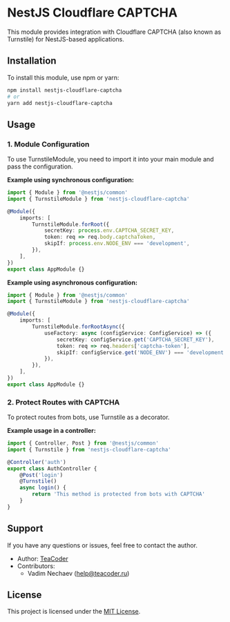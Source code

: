 # NestJS Cloudflare CAPTCHA

This module provides integration with Cloudflare CAPTCHA (also known as Turnstile) for NestJS-based applications.

## Installation

To install this module, use npm or yarn:

```bash
npm install nestjs-cloudflare-captcha
# or
yarn add nestjs-cloudflare-captcha
```

## Usage

### 1. Module Configuration

To use TurnstileModule, you need to import it into your main module and pass the configuration.

**Example using synchronous configuration:**

```typescript
import { Module } from '@nestjs/common'
import { TurnstileModule } from 'nestjs-cloudflare-captcha'

@Module({
	imports: [
		TurnstileModule.forRoot({
			secretKey: process.env.CAPTCHA_SECRET_KEY,
			token: req => req.body.captchaToken,
			skipIf: process.env.NODE_ENV === 'development',
		}),
	],
})
export class AppModule {}
```

**Example using asynchronous configuration:**

```typescript
import { Module } from '@nestjs/common'
import { TurnstileModule } from 'nestjs-cloudflare-captcha'

@Module({
	imports: [
		TurnstileModule.forRootAsync({
			useFactory: async (configService: ConfigService) => ({
				secretKey: configService.get('CAPTCHA_SECRET_KEY'),
				token: req => req.headers['captcha-token'],
				skipIf: configService.get('NODE_ENV') === 'development',
			}),
		}),
	],
})
export class AppModule {}
```

### 2. Protect Routes with CAPTCHA

To protect routes from bots, use Turnstile as a decorator.

**Example usage in a controller:**

```typescript
import { Controller, Post } from '@nestjs/common'
import { Turnstile } from 'nestjs-cloudflare-captcha'

@Controller('auth')
export class AuthController {
	@Post('login')
	@Turnstile()
	async login() {
		return 'This method is protected from bots with CAPTCHA'
	}
}
```

## Support

If you have any questions or issues, feel free to contact the author.

-   Author: [TeaCoder](https://teacoder.ru)
-   Contributors:
    -   Vadim Nechaev (help@teacoder.ru)

## License

This project is licensed under the [MIT License](LICENSE).
